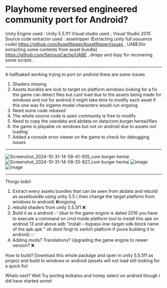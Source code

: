 # Playhome reversed engineered community port for Android?

 Unity Engine used : Unity 5.5.1f1
 Visual studio used ; Visual Studio 2015
Source code extractor used :
assetripper (Extracting unity full souunrce code) https://github.com/AssetRipper/AssetRipper/issues , 
UABE(for extracting some contents from asset bundle) https://github.com/SeriousCache/UABE , 
dnspy and ilspy for recovering some scripts .

-------------------------------------------------------------------------------------------------------
 A halfbaked working trying to port on android there are some issues
 1. Shaders missing 
 2. Assets bundles are lock to target on platform windows looking for a fix the game can detect files but cant load due to the assets being made for windows and not for android it might take time to modify each asset if this one was fix ingame model characters would run ongoing
 3.  Need some code rebased
 4.  The whole source code is open community is free to modify
5. Need to copy the userdata and abdata on data/com.burger.hentai/files
6. the game is playable on windows but not on android due to assets not loading
7.  Added a console error viewer on the game to check for debugging issues
---------------------------------------------------------------------------------------------------------
![Screenshot_2024-10-31-14-58-41-305_com burger hentai](https://github.com/user-attachments/assets/50243274-3695-4fa0-bb45-6068c7f0856b)
![Screenshot_2024-10-31-14-58-25-827_com burger hentai](https://github.com/user-attachments/assets/99a76f08-0bbd-4369-a511-47e41b5396cd)
![image](https://github.com/user-attachments/assets/f60548a6-4a65-4c05-bc13-8b63eb49e23e)
![image](https://github.com/user-attachments/assets/ec9fa3c2-b5a9-4056-95f1-12c359786784)

------------------------------------------------------------------------------------------------------
Things todo!

1. Extract every assets bundles that can be seen from abdata and rebuild as assetbundle using unity 5.5 ( then change the target platform from windows to android) ❌ongoing
2.  rebuild shaders from unity 5.5.5f1 ❌
3.  Build it as a android ✅ (due to the game engine is dated 2016 you have to execute a command on cmd inside platform tool to install this apk on android 13 and above adb "install --bypass-low-target-sdk-block name of the apk.apk " oh dont forgt to switch platform if youre building it to android) ✅
4.  Adding mods? Translations? Upgrading the game engine to newer version? ❌

How to build?
Download this whole package and open in unity 5.5.5f1 as project and build to windows or android (assets will not load still looking for a quick fix)

Whats next?
Well Try porting koikatsu and honey select on android though i did have started some!
